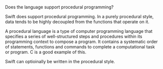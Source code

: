Does the language support procedural programming?

Swift does support procedural programming. In a purely procedural style, data tends to be highly decoupled from the functions that operate on it.

A procedural language is a type of computer programming language that specifies a series of well-structured steps and procedures within its programming context to compose a program. It contains a systematic order of statements, functions and commands to complete a computational task or program. C is a good example of this. 

Swift can optioinally be written in the procedural style. 
